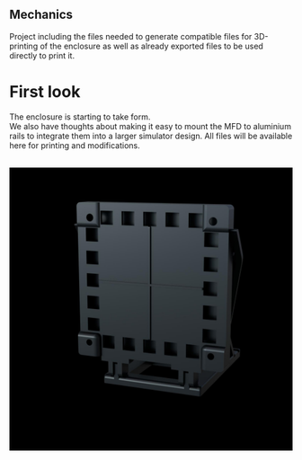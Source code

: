 ## Mechanics

Project including the files needed to generate compatible files for 3D-printing of the enclosure as well as
already exported files to be used directly to print it.

# First look
The enclosure is starting to take form.<br>
We also have thoughts about making it easy to mount the MFD to aluminium rails to integrate them into a larger simulator design. All files will be available here for printing and modifications.<br><br>

![image](https://github.com/exyn/FS-MFD/blob/main/Misc/enclosure.jpg)
